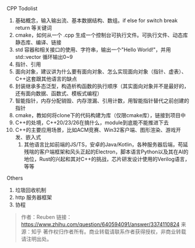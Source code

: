 CPP Todolist

1. 基础概念，输入输出流、基本数据结构、数组。if else for switch break return 等关键词
2. cmake，如何从一个 .cpp 生成一个控制台可执行文件。可执行文件、动态库静态库、编译、链接
3. std 容器和相关接口的使用、字符串，输出一个"Hello World!"，并用 std::vector 循环输出0~9
4. 指针、引用
5. 面向对象，建议讲为什么要有面向对象、怎么实现面向对象（指针、虚表）、C++这套跟其他语言的缺点
6. 封装继承多态泛型，构造析构函数的执行顺序（其实面向对象并不是最好的，还有面向数据、函数式、模板式编程）
7. 智能指针，内存分配销毁、内存泄漏、引用计数，用智能指针替代之前创建的指针
8. cmake，教如何将clone下的代码构建为库（仅限cmake库），链接到项目中
9. C++的处境，C++20/23/26在搞什么，module到底能不能推进下去
10. C++的主要应用场景，比如ACM竞赛、Win32客户端、图形渲染、游戏开发、嵌入式
    1. 其他语言比如前端的JS/TS，安卓的Java/Kotlin，各种服务器后端，苟延残喘的客户端框架和风头正起的Electron，脚本语言Python以及其在AI的地位，Rust的兴起和其对C++的挑战，芯片研发设计使用的Verilog语言，等等



Others

1. 垃圾回收机制
2. http 服务器框架
3. 协程



> 作者：Reuben
> 链接：https://www.zhihu.com/question/640594091/answer/3374110824
> 来源：知乎
> 著作权归作者所有。商业转载请联系作者获得授权，非商业转载请注明出处。